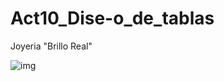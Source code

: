 # Act10_Dise-o_de_tablas

Joyeria "Brillo Real"

![img](https://github.com/user-attachments/assets/59828a17-3979-4ce5-8a83-d30f1f57c565)
